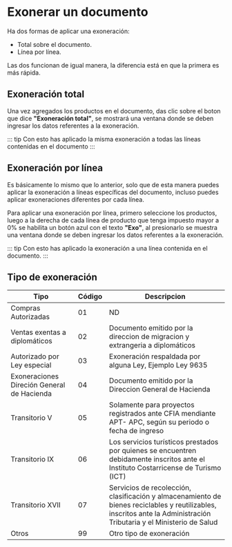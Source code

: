 # Exonerar un documento

Ha dos formas de aplicar una exoneración:

- Total sobre el documento.
- Línea por línea.

Las dos funcionan de igual manera, la diferencia está en que la primera es más rápida.

## Exoneración total
Una vez agregados los productos en el documento, das clic sobre el boton que dice **"Exoneración total"**, se mostrará una ventana donde se deben ingresar los datos referentes a la exoneración.


<ExonerationSteps/>

::: tip
 Con esto has aplicado la misma exoneración a todas las líneas contenidas en el documento
:::


## Exoneración por línea

Es básicamente lo mismo que lo anterior, solo que de esta manera puedes aplicar la exoneración a líneas específicas del documento, incluso puedes aplicar exoneraciones diferentes por cada línea.

Para aplicar una exoneración por línea, primero seleccione los productos, luego a la derecha de cada línea de producto que tenga impuesto mayor a 0% se habilita un botón azul con el texto **"Exo"**, al presionarlo se muestra una ventana donde se deben ingresar los datos referentes a la exoneración.

<ExonerationSteps/>

::: tip
 Con esto has aplicado la exoneración a una línea contenida en el documento.
:::

## Tipo de exoneración

| Tipo |Código |Descripcion |
| -----|---- |------------|
| Compras Autorizadas | 01 | ND |
| Ventas exentas a diplomáticos | 02 |Documento emitido por la direccion de migracion y extrangeria a diplomáticos |
| Autorizado por Ley especial | 03 |Exoneración respaldada por alguna Ley, Ejemplo Ley 9635 |
| Exoneraciones Direción General de Hacienda| 04 | Documento emitido por la Direccion General de Hacienda |
| Transitorio V     | 05 |Solamente para proyectos registrados ante CFIA mendiante APT- APC, según su periodo o fecha de ingreso|
| Transitorio IX     | 06 |Los servicios turísticos prestados por quienes se encuentren debidamente inscritos ante el Instituto Costarricense de Turismo (ICT) |
| Transitorio XVII     | 07 | Servicios de recolección, clasificación y almacenamiento de bienes reciclables y reutilizables, inscritos ante la Administración Tributaria y el Ministerio de Salud |
| Otros     | 99 | Otro tipo de exoneración |
